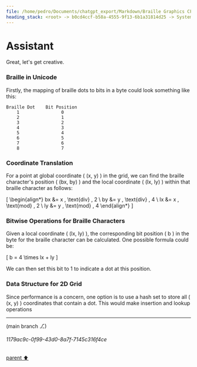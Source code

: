 ```yaml
---
file: /home/pedro/Documents/chatgpt_export/Markdown/Braille Graphics CFFI Library.md
heading_stack: <root> -> b0cd4ccf-b58a-4555-9f13-6b1a31814d25 -> System -> 5a574436-e9d1-4b97-a272-d099a8dccb99 -> System -> aaa20d14-8506-4527-a842-e8b226e754d5 -> User -> 52f2c2a1-f4d8-4c75-a363-e17d0de117dc -> Assistant -> aaa2146d-e69a-4754-a17c-ac579be36bda -> User -> 9fb3444e-a1db-43ec-8cb7-ff0bebf818c7 -> Assistant -> Braille in Unicode -> Bitwise Operations and Braille -> Coordinate Translation -> Algorithmic Considerations -> Next Steps -> aaa2ab0e-08f2-46a3-9747-0e3045469684 -> User -> 255d721d-d5a5-402f-a80e-80b836da960f -> Assistant
---
```

# Assistant

Great, let's get creative.

### Braille in Unicode

Firstly, the mapping of braille dots to bits in a byte could look something like this:

```
Braille Dot    Bit Position
    1                0
    2                1
    3                2
    4                3
    5                4
    6                5
    7                6
    8                7
```

### Coordinate Translation

For a point at global coordinate \( (x, y) \) in the grid, we can find the braille character's position \( (bx, by) \) and the local coordinate \( (lx, ly) \) within that braille character as follows:

\[
\begin{align*}
bx &= x \, \text{div} \, 2 \\
by &= y \, \text{div} \, 4 \\
lx &= x \, \text{mod} \, 2 \\
ly &= y \, \text{mod} \, 4
\end{align*}
\]

### Bitwise Operations for Braille Characters

Given a local coordinate \( (lx, ly) \), the corresponding bit position \( b \) in the byte for the braille character can be calculated. One possible formula could be:

\[
b = 4 \times lx + ly
\]

We can then set this bit to 1 to indicate a dot at this position.

### Data Structure for 2D Grid

Since performance is a concern, one option is to use a hash set to store all \( (x, y) \) coordinates that contain a dot. This would make insertion and lookup operations

---

(main branch ⎇)
###### 1179ac9c-0f99-43d0-8a7f-7145c316f4ce
[parent ⬆️](#aaa2ab0e-08f2-46a3-9747-0e3045469684)
